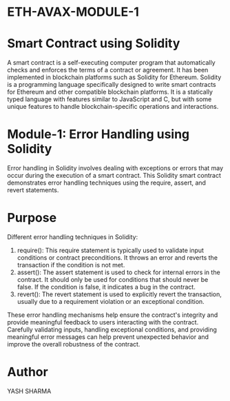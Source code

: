 # ETH-AVAX-MODULE-1

# Smart Contract using Solidity

A smart contract is a self-executing computer program that automatically checks and enforces  the terms of a contract or agreement. It has been implemented in blockchain platforms such as Solidity for Ethereum. 
Solidity is a programming language specifically designed to write smart contracts for Ethereum and other compatible blockchain platforms. It is a statically typed language with features similar to JavaScript and C, but with some unique features to handle blockchain-specific operations and interactions.

# Module-1: Error Handling using Solidity

Error handling in Solidity involves dealing with exceptions or errors that may occur during the execution of a smart contract. This Solidity smart contract demonstrates error handling techniques using the require, assert, and revert statements. 

# Purpose

Different error handling techniques in Solidity:
1. require(): This require statement is typically used to validate input conditions or contract preconditions. It throws an error and reverts the transaction if the condition is not met.
2. assert(): The assert statement is used to check for internal errors in the contract. It should only be used for conditions that should never be false. If the condition is false, it indicates a bug in the contract.
3. revert(): The revert statement is used to explicitly revert the transaction, usually due to a requirement violation or an exceptional condition.

These error handling mechanisms help ensure the contract's integrity and provide meaningful feedback to users interacting with the contract. Carefully validating inputs, handling exceptional conditions, and providing meaningful error messages can help prevent unexpected behavior and improve the overall robustness of the contract.

# Author

YASH SHARMA 
